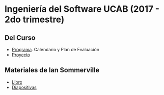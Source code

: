# Ingeniería del Software UCAB (2017 - 2do trimestre)

## Del Curso

- [Programa](https://docs.google.com/spreadsheets/d/1Nx7RmA4BJczHQMguPSj09EBfksdrRqaU3OPakNYjNpM/edit?usp=sharing). Calendario y Plan de Evaluación
- [Proyecto](proyecto.md)


## Materiales de Ian Sommerville

- [Libro](https://drive.google.com/file/d/0B7_SWS8S_hooeTVhU19MdXE0T0E/view?usp=sharing) 
- [Diapositivas](https://es.slideshare.net/SE9?utm_campaign=profiletracking&utm_medium=sssite&utm_source=ssslideview) 
